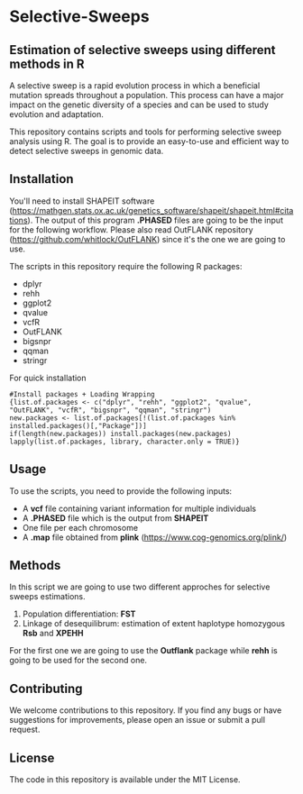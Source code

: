 # Selective-Sweeps
## Estimation of selective sweeps using different methods in R

A selective sweep is a rapid evolution process in which a beneficial mutation spreads throughout a population. This process can have a major impact on the genetic diversity of a species and can be used to study evolution and adaptation.

This repository contains scripts and tools for performing selective sweep analysis using R. The goal is to provide an easy-to-use and efficient way to detect selective sweeps in genomic data.

## Installation
You'll need to install SHAPEIT software (https://mathgen.stats.ox.ac.uk/genetics_software/shapeit/shapeit.html#citations). The output of this program **.PHASED** files are going to be the input for the following workflow. Please also read OutFLANK repository (https://github.com/whitlock/OutFLANK) since it's the one we are going to use.

The scripts in this repository require the following R packages:
* dplyr
* rehh
* ggplot2
* qvalue
* vcfR
* OutFLANK
* bigsnpr
* qqman
* stringr

For quick installation
```{r, echo = FALSE}
#Install packages + Loading Wrapping
{list.of.packages <- c("dplyr", "rehh", "ggplot2", "qvalue", "OutFLANK", "vcfR", "bigsnpr", "qqman", "stringr")
new.packages <- list.of.packages[!(list.of.packages %in% installed.packages()[,"Package"])]
if(length(new.packages)) install.packages(new.packages)
lapply(list.of.packages, library, character.only = TRUE)}
```

## Usage
To use the scripts, you need to provide the following inputs:

* A **vcf** file containing variant information for multiple individuals
* A **.PHASED** file which is the output from **SHAPEIT**
* One file per each chromosome
* A **.map** file obtained from **plink** (https://www.cog-genomics.org/plink/)

## Methods
In this script we are going to use two different approches for selective sweeps estimations.
1. Population differentiation: **FST**
2. Linkage of desequilibrum: estimation of extent haplotype homozygous **Rsb** and **XPEHH**

For the first one we are going to use the **Outflank** package while **rehh** is going to be used for the second one.

## Contributing
We welcome contributions to this repository. If you find any bugs or have suggestions for improvements, please open an issue or submit a pull request.

## License
The code in this repository is available under the MIT License.
